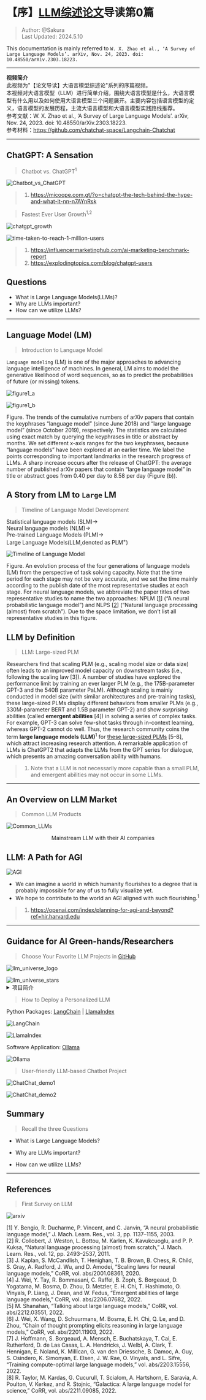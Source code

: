 # 【序】[LLM综述论文](http://arxiv.org/abs/2303.18223)导读第0篇

> Author: @Sakura  
> Last Updated: 2024.5.10

This documentation is mainly referred to `W. X. Zhao et al., ‘A Survey of Large Language Models’. arXiv, Nov. 24, 2023. doi: 10.48550/arXiv.2303.18223.`

---

**视频简介**  
此视频为"【论文导读】大语言模型综述论"系列的序篇视频。  
本视频对大语言模型（LLM）进行简单介绍，围绕大语言模型是什么，大语言模型有什么用以及如何使用大语言模型三个问题展开。主要内容包括语言模型的定义，语言模型的发展历程，主流大语言模型和大语言模型实践路线推荐。  
参考文献：W. X. Zhao et al., ‘A Survey of Large Language Models’. arXiv, Nov. 24, 2023. doi: 10.48550/arXiv.2303.18223.  
参考材料：<https://github.com/chatchat-space/Langchain-Chatchat>

---

## ChatGPT: A Sensation

> Chatbot vs. ChatGPT<sup>1</sup>

![Chatbot_vs_ChatGPT](../assets/Lesson_0/ChatGPT_Chatbot_inside_04_en_new.png)

> 1. <https://micoope.com.gt/?o=chatgpt-the-tech-behind-the-hype-and-what-it-nn-n7AYnRsk>

> Fastest Ever User Growth<sup>1,2</sup>

![chatgpt_growth](../assets/Lesson_0/chatgpt_growth.png)

![time-taken-to-reach-1-million-users](../assets/Lesson_0/time-taken-to-reach-1-million-users.png)

> 1. <https://influencermarketinghub.com/ai-marketing-benchmark-report>  
> 2. <https://explodingtopics.com/blog/chatgpt-users>

## Questions

- What is Large Language Models(LLMs)?
- Why are LLMs important?
- How can we utilize LLMs?

---

## Language Model (LM)

> Introduction to Language Model

`Language modeling` (LM) is one of the major approaches to advancing language intelligence of machines. In general, LM aims to model the generative likelihood of word sequences, so as to predict the probabilities of future (or missing) tokens.

![figure1_a](../assets/Lesson_0/query_on_lm.png)

![figure1_b](../assets/Lesson_0/query_on_llm.png)

Figure. The trends of the cumulative numbers of arXiv papers that contain the keyphrases “language model” (since June 2018) and “large language model” (since October 2019), respectively. The statistics are calculated using exact match by querying the keyphrases in title or abstract by months. We set different x-axis ranges for the two keyphrases, because “language models” have been explored at an earlier time. We label the points corresponding to important landmarks in the research progress of LLMs. A sharp increase occurs after the release of ChatGPT: the average number of published arXiv papers that contain “large language model” in title or abstract goes from 0.40 per day to 8.58 per day (Figure (b)).

## A Story from LM to `Large` LM

> Timeline of Language Model Development

Statistical language models (SLM)→  
Neural language models (NLM)→  
Pre-trained Language Models (PLM)→  
Large Language Models(LLM,denoted as PLM<sup>+</sup>)

![Timeline of Language Model](../assets/Lesson_0/timeline_of_lm.png)

Figure. An evolution process of the four generations of language models (LM) from the perspective of task solving capacity. Note that the time period for each stage may not be very accurate, and we set the time mainly according to the publish date of the most representative studies at each stage. For neural language models, we abbreviate the paper titles of two representative studies to name the two approaches: NPLM [[1](https://jmlr.csail.mit.edu/papers/v3/bengio03a.html)] (“A neural probabilistic language model”) and NLPS [[2]()] (“Natural language processing (almost) from scratch”). Due to the space limitation, we don’t list all representative studies in this figure.

## LLM by Definition

> LLM: Large-sized PLM

Researchers find that scaling PLM (e.g., scaling model size or data size) often leads to an improved model capacity on downstream tasks (i.e., following the scaling law [3]). A number of studies have explored the performance limit by training an ever larger PLM (e.g., the 175B-parameter GPT-3 and the 540B parameter PaLM). Although scaling is mainly conducted in model size (with similar architectures and pre-training tasks), these large-sized PLMs display different behaviors from smaller PLMs (e.g., 330M-parameter BERT and 1.5B parameter GPT-2) and show *surprising* abilities (called **emergent abilities** [4]) in solving a series of complex tasks. For example, GPT-3 can solve few-shot tasks through in-context learning, whereas GPT-2 cannot do well. Thus, the research community coins the term **large language models (LLM)**<sup>1</sup> for <u>these large-sized PLMs</u> [5–8], which attract increasing research attention. A remarkable application of LLMs is ChatGPT2 that adapts the LLMs from the GPT series for dialogue, which presents an amazing conversation ability with humans.

> 1. Note that a LLM is not necessarily more capable than a small PLM, and emergent abilities may not occur in some LLMs.
>
---

## An Overview on LLM Market

> Common LLM Products

![Common_LLMs](../assets/Lesson_0/common_llms.png)

<div align="center">
Mainstream LLM with their AI companies
</div>

## LLM: A Path for AGI

![AGI](../assets/Lesson_0/AGI_OpenAI_blog.png)

- We can imagine a world in which humanity flourishes to a degree that is probably impossible for any of us to fully visualize yet.
- We hope to contribute to the world an AGI aligned with such flourishing.<sup>1</sup>

> 1. <https://openai.com/index/planning-for-agi-and-beyond?ref=hir.harvard.edu>

---

## Guidance for AI Green-hands/Researchers

> Choose Your Favorite LLM Projects in [GitHub](https://www.github.com)

![llm_universe_logo](../assets/Lesson_0/llm_universe_logo.png)

<picture>
<source media="(prefers-color-scheme: dark)" srcset="../assets/Lesson_0/llm_universe_stars.svg">
<source media="(prefers-color-scheme: light)" srcset="../assets/Lesson_0/llm_universe_stars.svg">
<img alt="llm_universe_stars" src="../assets/Lesson_0/llm_universe_stars.svg">
</picture>

<details>
<summary>项目简介</summary>

<p>本项目是一个面向小白开发者的大模型应用开发教程，旨在基于阿里云服务器，结合个人知识库助手项目，通过一个课程完成大模型开发的重点入门，主要内容包括：</p>

<ol>
<li>大模型简介，何为大模型、大模型特点是什么、LangChain 是什么，如何开发一个 LLM 应用，针对小白开发者的简单介绍；</li>
<li>如何调用大模型 API，本节介绍了国内外知名大模型产品 API 的多种调用方式，包括调用原生 API、封装为 LangChain LLM、封装为 Fastapi 等调用方式，同时将包括百度文心、讯飞星火、智谱AI等多种大模型 API 进行了统一形式封装；</li>
<li>知识库搭建，不同类型知识库文档的加载、处理，向量数据库的搭建；</li>
<li>构建 RAG 应用，包括将 LLM 接入到 LangChain 构建检索问答链，使用 Streamlit 进行应用部署</li>
<li>验证迭代，大模型开发如何实现验证迭代，一般的评估方法有什么；</li>
</ol>

<p>本项目主要包括三部分内容：</p>

<ol>
<li>LLM 开发入门。V1 版本的简化版，旨在帮助初学者最快、最便捷地入门 LLM 开发，理解 LLM 开发的一般流程，可以搭建出一个简单的 Demo。</li>
<li>LLM 开发技巧。LLM 开发更进阶的技巧，包括但不限于：Prompt Engineering、多类型源数据的处理、优化检索、召回精排、Agent 框架等</li>
<li>LLM 应用实例。引入一些成功的开源案例，从本课程的角度出发，解析这些应用范例的 Idea、核心思路、实现框架，帮助初学者明白其可以通过 LLM 开发什么样的应用。</li>
</ol>

<p>目前，第一部分已经完稿，欢迎大家阅读学习；第二、三部分正在创作中.</p>
</details>

> How to Deploy a Personalized LLM

Python Packages: [LangChain](https://www.langchain.com/) | [LlamaIndex](https://www.llamaindex.ai/)

![LangChain](../assets/Lesson_0/langchain.png)

![LlamaIndex](../assets/Lesson_0/llamaindex.png)

Software Application: [Ollama](https://ollama.com/)

![Ollama](../assets/Lesson_0/ollama.png)

> User-friendly LLM-based Chatbot Project

![ChatChat_demo1](../assets/Lesson_0/ChatChat_demo1.png)

![ChatChat_demo2](../assets/Lesson_0/ChatChat_demo2.jpg)

## Summary

> Recall the three Questions

- What is Large Language Models?

- Why are LLMs important?

- How can we utilize LLMs?

---

## References

> First Survey on LLM

![arxiv](../assets/Lesson_0/survey_on_llm_arxiv.png)

[1] Y. Bengio, R. Ducharme, P. Vincent, and C. Janvin, “A neural probabilistic language model,” J. Mach. Learn. Res., vol. 3, pp. 1137–1155, 2003.  
[2] R. Collobert, J. Weston, L. Bottou, M. Karlen, K. Kavukcuoglu, and P. P. Kuksa, “Natural language processing (almost) from scratch,” J. Mach. Learn. Res., vol. 12, pp. 2493–2537, 2011.  
[3] J. Kaplan, S. McCandlish, T. Henighan, T. B. Brown, B. Chess, R. Child, S. Gray, A. Radford, J. Wu, and D. Amodei, “Scaling laws for neural language models,” CoRR, vol. abs/2001.08361, 2020.  
[4] J. Wei, Y. Tay, R. Bommasani, C. Raffel, B. Zoph, S. Borgeaud, D. Yogatama, M. Bosma, D. Zhou, D. Metzler, E. H. Chi, T. Hashimoto, O. Vinyals, P. Liang, J. Dean, and W. Fedus, “Emergent abilities of large language models,” CoRR, vol. abs/2206.07682, 2022.  
[5] M. Shanahan, “Talking about large language models,” CoRR, vol. abs/2212.03551, 2022.  
[6] J. Wei, X. Wang, D. Schuurmans, M. Bosma, E. H. Chi, Q. Le, and D. Zhou, “Chain of thought prompting elicits reasoning in large language models,” CoRR, vol. abs/2201.11903, 2022.  
[7] J. Hoffmann, S. Borgeaud, A. Mensch, E. Buchatskaya, T. Cai, E. Rutherford, D. de Las Casas, L. A. Hendricks, J. Welbl, A. Clark, T. Hennigan, E. Noland, K. Millican, G. van den Driessche, B. Damoc, A. Guy, S. Osindero, K. Simonyan, E. Elsen, J. W. Rae, O. Vinyals, and L. Sifre, “Training compute-optimal large language models,” vol. abs/2203.15556, 2022.  
[8] R. Taylor, M. Kardas, G. Cucurull, T. Scialom, A. Hartshorn, E. Saravia, A. Poulton, V. Kerkez, and R. Stojnic, “Galactica: A large language model for science,” CoRR, vol. abs/2211.09085, 2022.  
